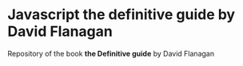 # Javascript the definitive guide by David Flanagan

Repository of the book **the Definitive guide** by David Flanagan
